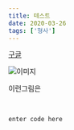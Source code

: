```yaml
---
title: 테스트
date: 2020-03-26
tags: ['형사']
---
```

[구글](https://google.com)<br>

![이미지](http://www.gstatic.com/webp/gallery/5.jpg "링크 설명(title)을 작성하세요.")



<img src="http://haogen.cdn3.cafe24.com/brand-img/img5.png"  alt="" /><br>
 이런그림은

  <img src="http://haogen.cdn3.cafe24.com/brand-img/img3.png" alt="" />
  <img src="https://i.ibb.co/MBXc1WL/header.png" alt="" />

    enter code here

<!--stackedit_data:
eyJoaXN0b3J5IjpbLTU1ODYwOTM4MSwtNDc5NjE3NjUyLDYwMT
Y1MjkwNF19
-->